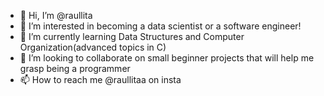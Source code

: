 - 👋 Hi, I’m @raullita
- 👀 I’m interested in becoming a data scientist or a software engineer!
- 🌱 I’m currently learning Data Structures and Computer Organization(advanced topics in C)
- 💞️ I’m looking to collaborate on small beginner projects that will help me grasp being a programmer
- 📫 How to reach me @raullitaa on insta

<!---
raullita/raullita is a ✨ special ✨ repository because its `README.md` (this file) appears on your GitHub profile.
You can click the Preview link to take a look at your changes.
--->
